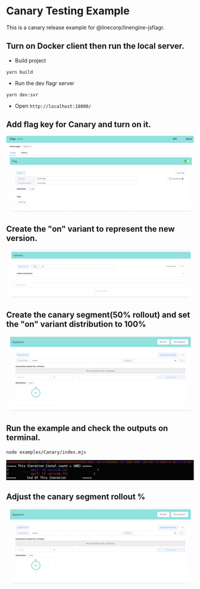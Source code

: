 # Canary Testing Example

This is a canary release example for @linecorp/linengine-jsflagr.

## Turn on Docker client then run the local server.

- Build project

```
yarn build
```

- Run the dev flagr server

```
yarn dev:svr
```

- Open `http://localhost:18000/`

## Add flag key for Canary and turn on it.

![Flag key](/examples/Canary/images/setting_1.jpg 'Add flag key and turn on it')

## Create the "on" variant to represent the new version.

![Variants](/examples/Canary/images/setting_2.jpg 'Set two variant groups')

## Create the canary segment(50% rollout) and set the "on" variant distribution to 100%

![Feature A is On](/examples/Canary/images/setting_3.jpg 'Set distributions')

## Run the example and check the outputs on terminal.

```
node examples/Canary/index.mjs
```

![Feature A is On](/examples/Canary/images/terminal_result.jpg 'Terminal result')

## Adjust the canary segment rollout %

![Feature A is On](/examples/Canary/images/setting_3.jpg 'Set rolout')
